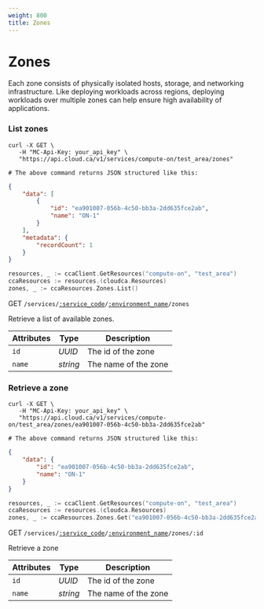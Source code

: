 ```yaml
---
weight: 800
title: Zones
---
```


# Zones

Each zone consists of physically isolated hosts, storage, and networking infrastructure. Like deploying workloads across regions, deploying workloads over multiple zones can help ensure high availability of applications.

### List zones

```shell
curl -X GET \
   -H "MC-Api-Key: your_api_key" \
   "https://api.cloud.ca/v1/services/compute-on/test_area/zones"

# The above command returns JSON structured like this:
```
```json
{
    "data": [
        {
            "id": "ea901007-056b-4c50-bb3a-2dd635fce2ab",
            "name": "ON-1"
        }
    ],
    "metadata": {
        "recordCount": 1
    }
}
```
```go
resources, _ := ccaClient.GetResources("compute-on", "test_area")
ccaResources := resources.(cloudca.Resources)
zones, _ := ccaResources.Zones.List()
```

<span class="method">GET</span> <code>/services/<a href="#service-connections">:service_code</a>/<a href="#environments">:environment_name</a>/zones</code>

Retrieve a list of available zones.

Attributes | Type | Description
-------------- | ---- | ------------
`id` | *UUID* | The id of the zone
`name` | *string* | The name of the zone

### Retrieve a zone

```shell
curl -X GET \
   -H "MC-Api-Key: your_api_key" \
   "https://api.cloud.ca/v1/services/compute-on/test_area/zones/ea901007-056b-4c50-bb3a-2dd635fce2ab"

# The above command returns JSON structured like this:
```
```json
{
    "data": {
        "id": "ea901007-056b-4c50-bb3a-2dd635fce2ab",
        "name": "ON-1"
    }
}

```
```go
resources, _ := ccaClient.GetResources("compute-on", "test_area")
ccaResources := resources.(cloudca.Resources)
zones, _ := ccaResources.Zones.Get("ea901007-056b-4c50-bb3a-2dd635fce2ab")
```

<span class="method">GET</span> <code>/services/<a href="#service-connections">:service_code</a>/<a href="#environments">:environment_name</a>/zones/:id</code>

Retrieve a zone

Attributes | Type | Description
-------------- | ---- | ------------
`id` | *UUID* | The id of the zone
`name` | *string* | The name of the zone
